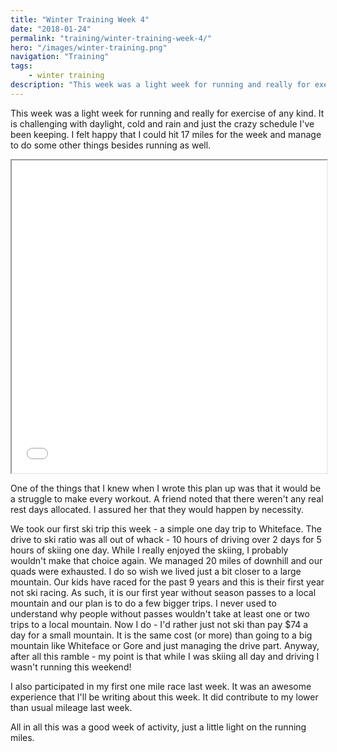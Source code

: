 ```yaml
---
title: "Winter Training Week 4"
date: "2018-01-24"
permalink: "training/winter-training-week-4/"
hero: "/images/winter-training.png"
navigation: "Training"
tags:
    - winter training
description: "This week was a light week for running and really for exercise of any kind. It is challenging with daylight, cold and rain and just the crazy schedule I've been keeping. I felt happy that I could hit 17 miles for the week and manage to do some other things besides running as well."
---
```


This week was a light week for running and really for exercise of any kind. It is challenging with daylight, cold and rain and just the crazy schedule I've been keeping. I felt happy that I could hit 17 miles for the week and manage to do some other things besides running as well.

<iframe src="/static/pdf/Winter-Training-2018-2.pdf" width="100%" height="500px"></iframe>

One of the things that I knew when I wrote this plan up was that it would be a struggle to make every workout. A friend noted that there weren't any real rest days allocated. I assured her that they would happen by necessity.

We took our first ski trip this week - a simple one day trip to Whiteface. The drive to ski ratio was all out of whack - 10 hours of driving over 2 days for 5 hours of skiing one day. While I really enjoyed the skiing, I probably wouldn't make that choice again. We managed 20 miles of downhill and our quads were exhausted. I do so wish we lived just a bit closer to a large mountain. Our kids have raced for the past 9 years and this is their first year not ski racing. As such, it is our first year without season passes to a local mountain and our plan is to do a few bigger trips. I never used to understand why people without passes wouldn't take at least one or two trips to a local mountain. Now I do - I'd rather just not ski than pay $74 a day for a small mountain. It is the same cost (or more) than going to a big mountain like Whiteface or Gore and just managing the drive part. Anyway, after all this ramble - my point is that while I was skiing all day and driving I wasn't running this weekend!

I also participated in my first one mile race last week. It was an awesome experience that I'll be writing about this week. It did contribute to my lower than usual mileage last week.

All in all this was a good week of activity, just a little light on the running miles.
